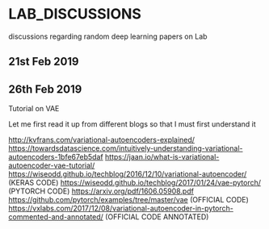 # LAB_DISCUSSIONS
discussions regarding random deep learning papers on Lab

21st Feb 2019
-----------------

26th Feb 2019
-----------------

Tutorial on VAE

Let me first read it up from different blogs so that I must first understand it

http://kvfrans.com/variational-autoencoders-explained/
https://towardsdatascience.com/intuitively-understanding-variational-autoencoders-1bfe67eb5daf
https://jaan.io/what-is-variational-autoencoder-vae-tutorial/
https://wiseodd.github.io/techblog/2016/12/10/variational-autoencoder/ (KERAS CODE)
https://wiseodd.github.io/techblog/2017/01/24/vae-pytorch/ (PYTORCH CODE)
https://arxiv.org/pdf/1606.05908.pdf
https://github.com/pytorch/examples/tree/master/vae (OFFICIAL CODE)
https://vxlabs.com/2017/12/08/variational-autoencoder-in-pytorch-commented-and-annotated/ (OFFICIAL CODE ANNOTATED)
